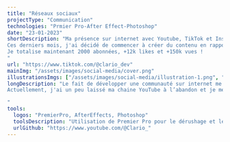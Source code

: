 ```yaml
---
title: "Réseaux sociaux"
projectType: "Communication"
technologies: "Prmier Pro-After Effect-Photoshop"
date: "23-01-2023"
shortDescription: "Ma présence sur internet avec Youtube, TikTok et Instagram.
Ces derniers mois, j'ai décidé de commencer à créer du contenu en rapport avec le développement web, sous forme de différentes séries de vidéos.
Je totalise maintenant 2000 abonnées, +12k likes et +150k vues !
"
url: "https://www.tiktok.com/@clario_dev"
mainImg: "/assets/images/social-media/cover.png"
illustrationsImgs: ["/assets/images/social-media/illustration-1.png", "/assets/images/social-media/illustration-2.png", "/assets/images/social-media/illustration-3.png", "/assets/images/social-media/illustration-4.jpg"]
longDescription: "Le fait de développer une communauté sur internet me permet plusieurs choses. Comme le fait de vulgariser ce que je fais me permet de moi-même mieux les comprendre. Cela me permet également de parler de ma passion, me permet de rencontrer d’autres passionnées et d’apprendre de nouvelles choses. Et par ailleurs, c'est aussi une façon de trouver des opportunités pour des missions freelance.
Actuellement, j'ai un peu laissé ma chaine YouTube à l’abandon et je me concentre sur Tiktok et Instagram.

"
tools:
  logos: "PremierPro, AfterEffects, Photoshop"
  toolsDescription: "Utilisation de Premier Pro pour le dérushage et le montage basique et de After Effects pour certaines animations en motion design. Pour les miniatures je me sers généralement de Photoshop."
  urlGithub: "https://www.youtube.com/@Clario_"
---
```

